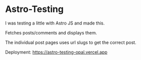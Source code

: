 # Astro-Testing

I was testing a little with Astro JS and made this.

Fetches posts/comments and displays them.

The individual post pages uses url slugs to get the correct post.

Deployment: https://astro-testing-opal.vercel.app
